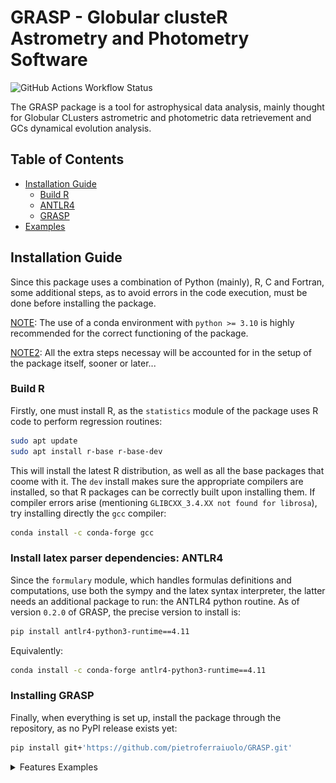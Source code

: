 # GRASP - Globular clusteR Astrometry and Photometry Software
 ![GitHub Actions Workflow Status](https://img.shields.io/github/actions/workflow/status/pietroferraiuolo/GRASP/python-test.yaml)

The GRASP package is a tool for astrophysical data analysis, mainly thought for Globular CLusters 
astrometric and photometric data retrievement and GCs dynamical evolution analysis.

## Table of Contents

- [Installation Guide](#installation)
    - [Build R](#build-r)
    - [ANTLR4](#install-latex-parser-dependencies)
    - [GRASP](#installing-grasp)
- [Examples](#retrieving-data)

## Installation Guide
Since this package uses a combination of Python (mainly), R, C and Fortran, some additional steps, as
to avoid errors in the code execution, must be done before installing the package.

<ins>NOTE</ins>: The use of a conda environment with `python >= 3.10` is highly recommended for the
correct functioning of the package.

<ins>NOTE2</ins>: All the extra steps necessay will be accounted for in the setup of the package 
itself, sooner or later...

### Build R
Firstly, one must install R, as the `statistics` module of the package uses R code to perform regression routines:

```bash
sudo apt update
sudo apt install r-base r-base-dev
```

This will install the latest R distribution, as well as all the base packages that coome with it. The
`dev` install makes sure the appropriate compilers are installed, so that R packages can be correctly
built upon installing them. If compiler errors arise (mentioning `GLIBCXX_3.4.XX not found for librosa`), try installing directly the `gcc` compiler:

```bash
conda install -c conda-forge gcc
```

### Install latex parser dependencies: ANTLR4
Since the `formulary` module, which handles formulas definitions and computations, use both the sympy
and the latex syntax interpreter, the latter needs an additional package to run: the ANTLR4 python 
routine. As of version `0.2.0` of GRASP, the precise version to install is:

```bash
pip install antlr4-python3-runtime==4.11
```

Equivalently:

```bash
conda install -c conda-forge antlr4-python3-runtime==4.11
```

### Installing GRASP
Finally, when everything is set up, install the package through the repository, as no PyPI release
exists yet:

```bash
pip install git+'https://github.com/pietroferraiuolo/GRASP.git'
```

<details>
<summary>Features Examples</summary>

### Retrieving data
Right now, the only implemented archive available for data retrievement is the GAIA archive.
It is comprehensive of various data tables, with the main table for data release `X`
being `gaiadrX.gaia_source`. To list all the available data tables:

```py
> import grasp

> grasp.available_tables() # or equivalentely grasp.gaia.query.available_tables()
"INFO: Retrieving tables... [astroquery.utils.tap.core]"
"INFO: Parsing tables... [astroquery.utils.tap.core]"
"INFO: Done. [astroquery.utils.tap.core]"
"external.apassdr9"
"external.catwise2020"
"external.gaiadr2_astrophysical_parameters"
.
. 
. # continuing with all available data tables
```

As for (gaia) data retrievement, there is the `grasp.gaia.query` module containing the `GaiaQuery`
class, which can be instanced with any of the availble tables, passed as a string. For example, if
one wants to work with GAIA DR2 data, simply:

```py
> dr2 = grasp.GaiaQuery('gaiadr2.gaia_source') # or grasp.gaia.query.GaiaQuery()
"Initialized with Gaia table: 'gaiadr2.gaia_source'"
```

Let's say we want to work with the latest (as of 2025) data release, DR3 (there is a fast alias for 
that):

```py
> dr3 = grasp.dr3()
"Initialized with Gaia table: 'gaiadr3.gaia_source'"
> dr3
"""
GAIADR3.GAIA_SOURCE
-------------------
This table has an entry for every Gaia observed source as published with this data release. 
It contains the basic source parameters, in their final state as processed by the Gaia Data 
Processing and Analysis Consortium from the raw data coming from the spacecraft. The table 
is complemented with others containing information specific to certain kinds of objects 
(e.g.~Solar--system objects, non--single stars, variables etc.) and value--added processing 
(e.g.~astrophysical parameters etc.). Further array data types (spectra, epoch measurements) 
are presented separately via Datalink resources.

<grasp.query.GaiaQuery class>"""
```

For an easy and fast astrometry (or photometry) data retrival, there are built-in functions.
Let's assume we want to retrieve astrometric data of all the sources falling within a circle on the 
sky, with radius $r=1.0\,\deg$ and center coordinates $(\alpha, \delta) = (6.02, -72.08) \deg$,
and we want to save the data obtained:

```py
> a_sample = dr3.get_astrometry(radius=1., ra=6.02, dec=-72.08, save=True)
"Not a Cluster: no model available"
"INFO: Query finished. [astroquery.utils.tap.core]"
"Sample number of sources: 229382"
"Path '.../graspdata/query/UNTRACKEDDATA' did not exist. Created."
".../graspdata/query/UNTRACKEDDATA/20250312_111553/query_data.txt"
".../graspdata/query/UNTRACKEDDATA/20250312_111553/query_info.ini"

> a_sample
"""
Gaia data retrieved at coordinates 
RA=6.02 DEC=-72.08

Data Columns:
source_id - ra - ra_error - dec - dec_error - 
parallax - parallax_error - pmra - pmra_error - pmdec -
"""
```

Every query will have a unique tracking numer identifier of the format `YYYYMMDD_hhmmss`. The query
returns a `grasp.Sample` object, which handles all data and cluster integration in one place. Common
`pandas` and `astropy.QTable methods are available`:

```py
> a_sample.head()
""" 
             SOURCE_ID        ra   ra_error        dec  dec_error  parallax  \
0  4689621262329503744  5.934553   0.537742 -72.252166   0.742929 -2.907118   
1  4689859169153623936  6.723713   0.234891 -71.538202   0.198667 -0.215250   
2  4688735017312170240  7.703532   0.189104 -72.891773   0.190288  0.002266   
3  4688735021593281792  7.674888   0.216690 -72.905171   0.215202 -0.011812   
4  4688735021595344896  7.688834  12.067017 -72.890149   5.270076       NaN   

   parallax_error      pmra  pmra_error     pmdec  pmdec_error  
0        0.691778  4.077426    0.623827 -0.533118     0.897007  
1        0.234868 -0.710963    0.298354 -0.390703     0.304819  
2        0.209810  0.565811    0.251735 -1.081986     0.262715  
3        0.232426  0.404157    0.278103 -1.143366     0.292574  
4             NaN       NaN         NaN       NaN          NaN  
"""

> a_sample.info()
"""
<Table length=229382>
     name       dtype    unit                              description                             n_bad
-------------- ------- -------- ------------------------------------------------------------------ -----
     SOURCE_ID   int64          Unique source identifier (unique within a particular Data Release)     0
            ra float64      deg                                                    Right ascension     0
      ra_error float32      mas                                  Standard error of right ascension     0
           dec float64      deg                                                        Declination     0
     dec_error float32      mas                                      Standard error of declination     0
      parallax float64      mas                                                           Parallax 38102
parallax_error float32      mas                                         Standard error of parallax 38102
          pmra float64 mas / yr                         Proper motion in right ascension direction 38102
    pmra_error float32 mas / yr       Standard error of proper motion in right ascension direction 38102
         pmdec float64 mas / yr                             Proper motion in declination direction 38102
   pmdec_error float32 mas / yr           Standard error of proper motion in declination direction 38102
"""
```

Since there is a big focus on globular clusters for the `grasp` package, the same result could be 
achieved by simply passing as arguments of the functions the radius and the GC name.

The center coordinates used in the previous example, are the coordinates for the center of the GC
*NGC 104* (as listed in the Harry's 2010 edition catalogue). So we can repeat the query like this:

```py
> a_sample = dr3.get_astrometry(radius=1., gc='ngc104', save=True)
"INFO: Query finished. [astroquery.utils.tap.core]"
"Sample number of sources: 229490"
"Path '.../graspdata/query/NGC104' did not exist. Created."
".../graspdata/query/NGC104/20250312_112905/query_data.txt"
".../graspdata/query/NGC104/20250312_112905/query_info.ini"

> a_sample
"""
Data sample for cluster NGC104

Data Columns:
source_id - ra - ra_error - dec - dec_error - 
parallax - parallax_error - pmra - pmra_error - pmdec - 
pmdec_error
"""
```

With the addition that we have now available useful data on the Cluster (<ins>NOTE</ins>: this is 
non other than an implementation of the `grasp.Cluster` class):

```py
> print(a_sample.gc)
"""
Harris Catalog 2010 edition Parameters

       Key                  Value
----------------------------------------
.id      Cluster Name       NGC104
.ra      Position in sky    RA  6.02 deg
.dec                        DEC -72.08 deg
.dist    Distance           4.50 kpc
.w0      W0 Parameter       8.82
.logc    Concentration      logc=2.07
.cflag                      Collapsed -> False
.rc      Core radius        0.006 deg
.rh      Half-Light radius  0.053 deg
.rt      Tidal Radius       0.705 deg
"""
```

All the "fixed" query functions (`.get_astrometry`, `.get_photometry`, `.get_rv`) support an additional
parameter the conditions to be applied on the query. As example

```py
> conditions = ['parallax IS NOT NULL', 'parallax > 0', 'pmra IS NOT NULL', 'pmdec IS NOT NULL'] # uses ADQL
> newsample = dr3.get_astrometry(radius=1., gc='ngc104', conds=conditions)
"INFO: Query finished. [astroquery.utils.tap.core]"
"Sample number of sources: 131482"
```

We can see how the conditions were applied, excluding quite the number of sources.

While for these functions the data retrieved is fixed, there is the `.free_query` functions which, as
the name suggests, accepts bot the `data` and `conditions` additional arguments to customize the query.

### Data visualization
Let us work with the `a_smple` and the `newsample` from before. All the possible builtin visualization
functions of the `grasp` package, are within the `plots` module.

```py
> from grasp import plots as gplt # gplt -> grasp.plots
```

Just as (cool) examples, let's visualize the `parallax` distributions of the samples, as well as the
`proper motion` plots.

```py
> gplt.histogram(a_sample.parallax, xlabel='parallax', xlim=(-2,2))
```
![px1](./docs/pxdis_1_1.png)

With so many sources, the visualization is not great, so that limits have been applied. One coul even
perform analysis at the fly, like _Kerlen Density Estimation_ (here instead of putting limits to the
visualization only, the sample itself has been restricted, to gain resolution on the histogram bins)

```py
> gplt.histogram(
    a_sample.parallax[(a_sample.parallax > -2) & (a_sample.parallax < 2)], 
    kde=True, 
    kde_kind='gaussian', 
    xlabel='parallax'
  )
"Correctly imported `minpack.lm`."
```
![px2](./docs/pxdist_fit_normal.png)

And one could see that the distribution is better fitted by a lorentian distribution function
rather than a normal:

```py
> gplt.histogram(
    a_sample.parallax[(a_sample.parallax > -2) & (a_sample.parallax < 2)], 
    kde=True, 
    kde_kind='lorentzian', 
    xlabel='parallax'
  )
"Correctly imported `minpack.lm`."
```
![px3](./docs/pxdist_fit_lorentz.png)

Another example of visualization are the builtin `proper motion` plot and the `doubleHistScatter` plot:

```py
> conditions = {
...     'pmra':'>-50',
...     'pmra':'<50',
...     'pmdec':'<50',
...     'pmdec':'>-50'
}
> restricted_sample = newsample.apply_conditions(conditions)
```

Here we are restricting the sample for visualization purposes and is equivalent to

```py
> restricted_sample = newsample[(newsample.pmra >-50) & (newsample.pmra < 50) & (newsample.pmdec >-50) & (newsample.pmdec < 50)]
```

with the only difference being that with the latter a `QTable` is returned, while for the `apply_conditions` function a `Sample` istance is returned. (<ins>note</ins> that the same result
could'have been achieved by directly applying these conditions to the initial query).

```py
> gplt.properMotion(restricted_sample)
```
![pm1](./docs/pmplot.png)

The `doubleHistScatter` plot is a scatter plot with projected distributions of the data in their axes
(with the `kde` option too)

```py
> gplt.doubleHistScatter(restricted_sample['pmra'], restricted_sample['pmdec'], ylabel='pmdec', xlabel='pmra', title='Proper Motion')
```
![dhs](./docs/dhs.png)


### Computing formulas
Formula computations are handled through the `formulary` module, which contains the `Formulary`
class, a collection of formulas either read by a `.frm` file or directly defined through the python
session. 

```py
> f = grasp.load_base_formulary()
> f
"_base_ formulary from file 'base.frm'"
"Type: latex"
```

The `load_base_fornumaly` function is a wrapper for the instance of the Formulary class reading
the `base.frm` file, which contains formulas included in the package. Let's see what we have:

```py
> f.display_all()
"""
Angular Separation
theta_{2*D} = 2*asin(sqrt((sin((alpha_{0} - alpha_{1})/2)**2*cos(delta_{1}))*cos(delta_{0}) + sin((delta_{0} - delta_{1})/2)**2))

Los Distance
r_{x} = 1/omega

Radial Distance 2D
r_{2*d} = r_{c*g}*tan(theta_{2*D})

Gc Z Coordinate
d = -r_{c*g} + r_{x}

Radial Distance 3D
R = sqrt(d**2 + r_{2*d}**2)

In-Shell Dimentionless Poteff
Sigma = (-x + log(B, E)) - log(Delta_{N}/(sqrt(x)), E)

B Constant
B = 16*(A*(sqrt(2)*(pi**2*(beta**2*(r_{s}**2*(alpha*(m**3*(sigma**3*(dr*dx)))))))))

Dimentionless Poteff
Sigma = -log(1 - exp(-w + x), E)
"""
```

</details>
